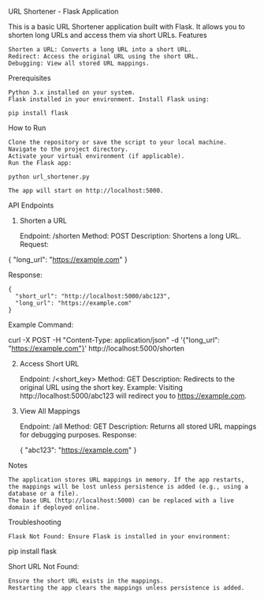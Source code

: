 URL Shortener - Flask Application

This is a basic URL Shortener application built with Flask. It allows you to shorten long URLs and access them via short URLs.
Features

    Shorten a URL: Converts a long URL into a short URL.
    Redirect: Access the original URL using the short URL.
    Debugging: View all stored URL mappings.

Prerequisites

    Python 3.x installed on your system.
    Flask installed in your environment. Install Flask using:

    pip install flask

How to Run

    Clone the repository or save the script to your local machine.
    Navigate to the project directory.
    Activate your virtual environment (if applicable).
    Run the Flask app:

    python url_shortener.py

    The app will start on http://localhost:5000.

API Endpoints
1. Shorten a URL

    Endpoint: /shorten
    Method: POST
    Description: Shortens a long URL.
    Request:

{
  "long_url": "https://example.com"
}

Response:

    {
      "short_url": "http://localhost:5000/abc123",
      "long_url": "https://example.com"
    }

Example Command:

curl -X POST -H "Content-Type: application/json" -d '{"long_url": "https://example.com"}' http://localhost:5000/shorten

2. Access Short URL

    Endpoint: /<short_key>
    Method: GET
    Description: Redirects to the original URL using the short key.
    Example: Visiting http://localhost:5000/abc123 will redirect you to https://example.com.

3. View All Mappings

    Endpoint: /all
    Method: GET
    Description: Returns all stored URL mappings for debugging purposes.
    Response:

    {
      "abc123": "https://example.com"
    }

Notes

    The application stores URL mappings in memory. If the app restarts, the mappings will be lost unless persistence is added (e.g., using a database or a file).
    The base URL (http://localhost:5000) can be replaced with a live domain if deployed online.

Troubleshooting

    Flask Not Found: Ensure Flask is installed in your environment:

pip install flask

Short URL Not Found:

    Ensure the short URL exists in the mappings.
    Restarting the app clears the mappings unless persistence is added.
